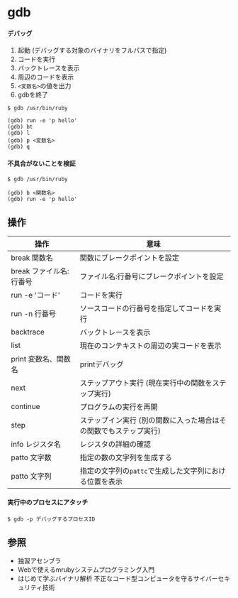 # gdb
#### デバッグ
1. 起動 (デバッグする対象のバイナリをフルパスで指定)
2. コードを実行
3. バックトレースを表示
4. 周辺のコードを表示
5. `<変数名>`の値を出力
6. gdbを終了

```
$ gdb /usr/bin/ruby

(gdb) run -e 'p hello'
(gdb) bt
(gdb) l
(gdb) p <変数名>
(gdb) q
```

#### 不具合がないことを検証

```
$ gdb /usr/bin/ruby

(gdb) b <関数名>
(gdb) run -e 'p hello'
```

## 操作

| 操作                    | 意味                                                               |
| -                       | -                                                                  |
| break 関数名            | 関数にブレークポイントを設定                                       |
| break ファイル名:行番号 | ファイル名:行番号にブレークポイントを設定                          |
| run -e 'コード'         | コードを実行                                                       |
| run -n 行番号           | ソースコードの行番号を指定してコードを実行                         |
| backtrace               | バックトレースを表示                                               |
| list                    | 現在のコンテキストの周辺の実コードを表示                           |
| print 変数名、関数名    | printデバッグ                                                      |
| next                    | ステップアウト実行 (現在実行中の関数をステップ実行)                |
| continue                | プログラムの実行を再開                                             |
| step                    | ステップイン実行 (別の関数に入った場合はその関数でもステップ実行)  |
| info レジスタ名         | レジスタの詳細の確認                                               |
| patto 文字数            | 指定の数の文字列を生成する                                         |
| patto 文字列            | 指定の文字列の`pattc`で生成した文字列における位置を表示            |

#### 実行中のプロセスにアタッチ
```
$ gdb -p デバッグするプロセスID
```

## 参照
- 独習アセンブラ
- Webで使えるmrubyシステムプログラミング入門
- はじめて学ぶバイナリ解析 不正なコード型コンピュータを守るサイバーセキュリティ技術
